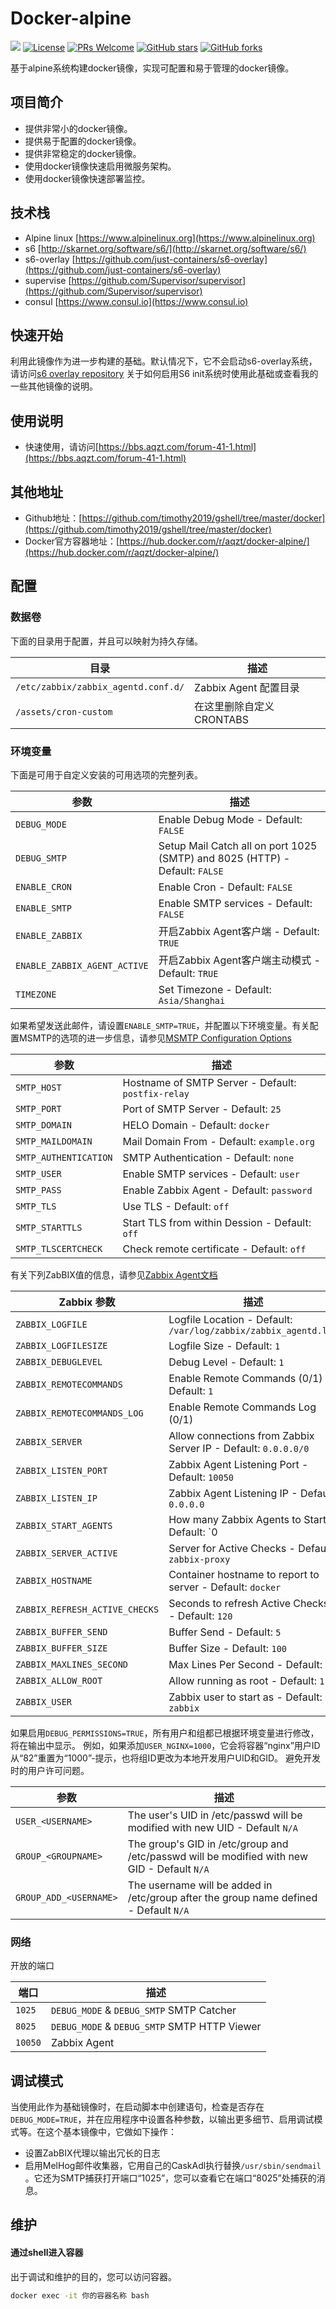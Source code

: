 # Docker-alpine
[![](https://img.shields.io/docker/pulls/aqzt/docker-alpine.svg)](https://store.docker.com/community/images/aqzt/docker-alpine) 
[![License](https://img.shields.io/badge/license-MIT-blue.svg)](LICENSE)
[![PRs Welcome](https://img.shields.io/badge/PRs-welcome-brightgreen.svg)](https://github.com/aqzt/docker-alpine/pulls)
[![GitHub stars](https://img.shields.io/github/stars/aqzt/docker-alpine.svg?style=social&label=Stars)](https://github.com/aqzt/docker-alpine)
[![GitHub forks](https://img.shields.io/github/forks/aqzt/docker-alpine.svg?style=social&label=Fork)](https://github.com/aqzt/docker-alpine)

基于alpine系统构建docker镜像，实现可配置和易于管理的docker镜像。

## 项目简介

- 提供非常小的docker镜像。
- 提供易于配置的docker镜像。
- 提供非常稳定的docker镜像。
- 使用docker镜像快速启用微服务架构。
- 使用docker镜像快速部署监控。

## 技术栈
- Alpine linux  [https://www.alpinelinux.org](https://www.alpinelinux.org) 
- s6  [http://skarnet.org/software/s6/](http://skarnet.org/software/s6/) 
- s6-overlay  [https://github.com/just-containers/s6-overlay](https://github.com/just-containers/s6-overlay) 
- supervise [https://github.com/Supervisor/supervisor](https://github.com/Supervisor/supervisor) 
- consul [https://www.consul.io](https://www.consul.io) 

## 快速开始

利用此镜像作为进一步构建的基础。默认情况下，它不会启动s6-overlay系统，请访问[s6 overlay repository](https://github.com/just-containers/s6-overlay) 
关于如何启用S6 init系统时使用此基础或查看我的一些其他镜像的说明。

## 使用说明

- 快速使用，请访问[https://bbs.aqzt.com/forum-41-1.html](https://bbs.aqzt.com/forum-41-1.html) 

## 其他地址

- Github地址：[https://github.com/timothy2019/gshell/tree/master/docker](https://github.com/timothy2019/gshell/tree/master/docker) 
- Docker官方容器地址：[https://hub.docker.com/r/aqzt/docker-alpine/](https://hub.docker.com/r/aqzt/docker-alpine/) 


## 配置

### 数据卷

下面的目录用于配置，并且可以映射为持久存储。

| 目录                                | 描述                        |
|-------------------------------------|-----------------------------|
| `/etc/zabbix/zabbix_agentd.conf.d/` | Zabbix Agent 配置目录 |
| `/assets/cron-custom`               | 在这里删除自定义CRONTABS |


### 环境变量

下面是可用于自定义安装的可用选项的完整列表。

| 参数              | 描述                                                   |
|-------------------|----------------------------------------------------------------|
| `DEBUG_MODE`      | Enable Debug Mode - Default: `FALSE`                            |
| `DEBUG_SMTP`      | Setup Mail Catch all on port 1025 (SMTP) and 8025 (HTTP) - Default: `FALSE` |
| `ENABLE_CRON`     | Enable Cron - Default: `FALSE`                                   |
| `ENABLE_SMTP`     | Enable SMTP services - Default: `FALSE`						|
| `ENABLE_ZABBIX`   | 开启Zabbix Agent客户端 - Default: `TRUE`                           |
| `ENABLE_ZABBIX_AGENT_ACTIVE`   | 开启Zabbix Agent客户端主动模式 - Default: `TRUE`                           |
| `TIMEZONE`        | Set Timezone - Default: `Asia/Shanghai`                     |

如果希望发送此邮件，请设置`ENABLE_SMTP=TRUE`，并配置以下环境变量。有关配置MSMTP的选项的进一步信息，请参见[MSMTP Configuration Options](http://msmtp.sourceforge.net/doc/msmtp.html) 

| 参数              | 描述                                                    |
|-------------------|----------------------------------------------------------------|
| `SMTP_HOST`      | Hostname of SMTP Server - Default: `postfix-relay`                            |
| `SMTP_PORT`      | Port of SMTP Server - Default: `25`                            |
| `SMTP_DOMAIN`     | HELO Domain - Default: `docker`                                   |
| `SMTP_MAILDOMAIN`     | Mail Domain From - Default: `example.org`						|
| `SMTP_AUTHENTICATION`     | SMTP Authentication - Default: `none`                                   |
| `SMTP_USER`     | Enable SMTP services - Default: `user`						|
| `SMTP_PASS`   | Enable Zabbix Agent - Default: `password`                           |
| `SMTP_TLS`        | Use TLS - Default: `off`                     |
| `SMTP_STARTTLS`   | Start TLS from within Dession - Default: `off` |
| `SMTP_TLSCERTCHECK` | Check remote certificate - Default: `off` |

有关下列ZabBIX值的信息，请参见[Zabbix Agent文档](https://www.zabbix.com/documentation/2.2/manual/appendix/config/zabbix_agentd)

| Zabbix 参数       | 描述                                                  |
|-------------------|----------------------------------------------------------------|
| `ZABBIX_LOGFILE` | Logfile Location - Default: `/var/log/zabbix/zabbix_agentd.log` |
| `ZABBIX_LOGFILESIZE` | Logfile Size - Default: `1` |
| `ZABBIX_DEBUGLEVEL` | Debug Level - Default: `1` |
| `ZABBIX_REMOTECOMMANDS` | Enable Remote Commands (0/1) - Default: `1` |
| `ZABBIX_REMOTECOMMANDS_LOG` | Enable Remote Commands Log (0/1)| - Default: `1` |
| `ZABBIX_SERVER` | Allow connections from Zabbix Server IP - Default: `0.0.0.0/0` |
| `ZABBIX_LISTEN_PORT` | Zabbix Agent Listening Port - Default: `10050` |
| `ZABBIX_LISTEN_IP` | Zabbix Agent Listening IP - Default: `0.0.0.0` |
| `ZABBIX_START_AGENTS` | How many Zabbix Agents to Start - Default: `0 | 
| `ZABBIX_SERVER_ACTIVE` | Server for Active Checks - Default: `zabbix-proxy` |
| `ZABBIX_HOSTNAME` | Container hostname to report to server - Default: `docker` |
| `ZABBIX_REFRESH_ACTIVE_CHECKS` | Seconds to refresh Active Checks - Default: `120` |
| `ZABBIX_BUFFER_SEND` | Buffer Send - Default: `5` |
| `ZABBIX_BUFFER_SIZE` | Buffer Size - Default: `100` |
| `ZABBIX_MAXLINES_SECOND` | Max Lines Per Second - Default: `20` |
| `ZABBIX_ALLOW_ROOT` | Allow running as root - Default: `1` |
| `ZABBIX_USER` | Zabbix user to start as - Default: `zabbix` |


如果启用`DEBUG_PERMISSIONS=TRUE`，所有用户和组都已根据环境变量进行修改，将在输出中显示。
例如，如果添加`USER_NGINX=1000`，它会将容器“nginx”用户ID从“82”重置为“1000”-提示，也将组ID更改为本地开发用户UID和GID。
避免开发时的用户许可问题。


| 参数     | 描述 |
|-----------|-------------|
| `USER_<USERNAME>` |  The user's UID in /etc/passwd will be modified with new UID - Default `N/A` |
| `GROUP_<GROUPNAME>` | The group's GID in /etc/group and /etc/passwd will be modified with new GID - Default `N/A` |
| `GROUP_ADD_<USERNAME>` | The username will be added in /etc/group after the group name defined - Default `N/A` | 


### 网络


开放的端口

| 端口      | 描述  |
|-----------|--------------|
| `1025`    | `DEBUG_MODE` & `DEBUG_SMTP` SMTP Catcher |
| `8025`    | `DEBUG_MODE` & `DEBUG_SMTP` SMTP HTTP Viewer |
| `10050`   | Zabbix Agent |


## 调试模式

当使用此作为基础镜像时，在启动脚本中创建语句，检查是否存在`DEBUG_MODE=TRUE`，并在应用程序中设置各种参数，以输出更多细节、启用调试模式等。在这个基本镜像中，它做如下操作：

* 设置ZabBIX代理以输出冗长的日志
* 启用MelHog邮件收集器，它用自己的CaskAdl执行替换`/usr/sbin/sendmail` 。它还为SMTP捕获打开端口“1025”，您可以查看它在端口“8025”处捕获的消息。


## 维护
#### 通过shell进入容器

出于调试和维护的目的，您可以访问容器。 

```bash
docker exec -it 你的容器名称 bash
```

